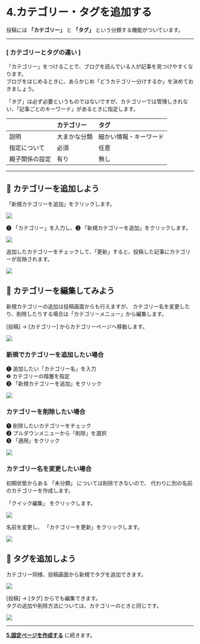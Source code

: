 # 4.カテゴリー・タグを追加する

投稿には **「カテゴリー」** と **「タグ」** という分類する機能がついています。

---

### [ カテゴリーとタグの違い ]

「カテゴリー」をつけることで、ブログを読んでいる人が記事を見つけやすくなります。  
ブログをはじめるときに、あらかじめ「どうカテゴリー分けするか」を決めておきましょう。

「タグ」は必ず必要というものではないですが、カテゴリーでは管理しきれない、「記事ごとのキーワード」があるときに指定します。

|  | カテゴリー | タグ |
|:----- |:----- |:------ |
| 説明 | 大まかな分類 | 細かい情報・キーワード |
| 指定について | 必須 | 任意 |
| 親子関係の設定  | 有り | 無し |

---

## :pushpin: カテゴリーを追加しよう

「新規カテゴリーを追加」をクリックします。

![](https://i.imgur.com/AQk9Ija.png)

&#10102; 「カテゴリー」を入力し、&#10103; 「新規カテゴリーを追加」をクリックします。

![](https://i.imgur.com/iOztnJo.png)

追加したカテゴリーをチェックして、「更新」すると、投稿した記事にカテゴリーが反映されます。

![](https://i.imgur.com/0iNzuUw.png)


## :pushpin: カテゴリーを編集してみよう

新規カテゴリーの追加は投稿画面からも行えますが、 カテゴリー名を変更したり、削除したりする場合は「カテゴリーメニュー」から編集します。

[投稿] → [カテゴリー] からカテゴリーページへ移動します。

![](https://i.imgur.com/EnOal67.png)

### 新規でカテゴリーを追加したい場合

&#10102; 追加したい「カテゴリー名」を入力  
&#10103; カテゴリーの階層を指定  
&#10104; 「新規カテゴリーを追加」をクリック  

![](https://i.imgur.com/6sGpb81.png)


### カテゴリーを削除したい場合

&#10102; 削除したいカテゴリーをチェック  
&#10103; プルダウンメニューから「削除」を選択  
&#10104; 「適用」をクリック

![](https://i.imgur.com/BOKudQx.png)


### カテゴリー名を変更したい場合

初期状態からある 「未分類」 については削除できないので、 代わりに別の名前のカテゴリーを作成します。

「クイック編集」 をクリックします。

![](https://i.imgur.com/anPCauR.png)

名前を変更し、 「カテゴリーを更新」をクリックします。

![](https://i.imgur.com/M7tOIVO.png)



## :pushpin: タグを追加しよう

カテゴリー同様、投稿画面から新規でタグを追加できます。

![](https://i.imgur.com/zJfAnKq.png)

[投稿] → [タグ] からでも編集できます。  
タグの追加や削除方法については、カテゴリーのときと同じです。

![](https://i.imgur.com/iim2q4m.png)

---

**[5.固定ページを作成する](./hands_on_5.md)** に続きます。

